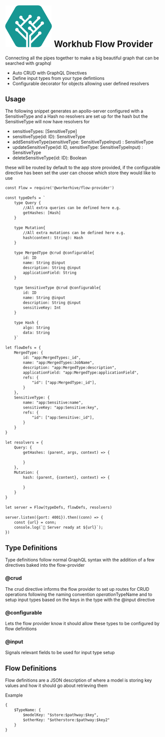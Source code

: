 # <img src="https://raw.githubusercontent.com/WorkerHive/flow-provider/master/logo.png" alt="Workhub Logo" width="150"/> Workhub Flow Provider

Connecting all the pipes together to make a big beautiful graph that can be searched with graphql

- Auto CRUD with GraphQL Directives
- Define input types from your type defintiions
- Configurable decorator for objects allowing user defined resolvers

## Usage

The following snippet generates an apollo-server configured with a SensitiveType and a Hash no resolvers are set up for the hash but the SensitiveType will now have resolvers for 

- sensitiveTypes: [SensitiveType]
- sensitiveType(id: ID): SensitiveType
- addSensitiveType(sensitiveType: SensitiveTypeInput) : SensitiveType
- updateSensitiveType(id: ID, sensitiveType: SensitiveTypeInput) : SensitiveType
- deleteSensitiveType(id: ID): Boolean

these will be routed by default to the app store provided, if the configurable directive has been set the user can choose which store they would like to use


```
const Flow = require('@workerhive/flow-provider')

const typeDefs = `
    type Query {
        //All extra queries can be defined here e.g.
        getHashes: [Hash]
    }

    type Mutation{
        //All extra mutations can be defined here e.g.
        hash(content: String): Hash
    }

    type MergedType @crud @configurable{
        id: ID
        name: String @input
        description: String @input
        applicationField: String
    }

    type SensitiveType @crud @configurable{
        id: ID
        name: String @input
        description: String @input
        sensitiveKey: Int
    }

    type Hash {
        algo: String
        data: String
    }`

let flowDefs = {
    MergedType: {
        id: "app:MergedTypes:_id",
        name: "app:MergedTypes:JobName",
        description: "app:MergedType:description",
        applicationField: "app:MergedType:applicationField",
        refs: {
            "id": ["app:MergedType:_id"],
        }
    },
    SensitiveType: {
        name: "app:Sensitive:name",
        sensitiveKey: "app:Sensitive:key",
        refs: {
            "id": ["app:Sensitive:_id"],
        }
    }
}

let resolvers = {
    Query: {
        getHashes: (parent, args, context) => {

        }
    },
    Mutation: {
        hash: (parent, {content}, context) => {

        }
    }
}

let server = Flow(typeDefs, flowDefs, resolvers)

server.listen({port: 4001}).then((conn) => {
    const {url} = conn;
    console.log(`🚀 Server ready at ${url}`);
})
```

## Type Definitions

Type definitions follow normal GraphQL syntax with the addition of a few directives baked into the flow-provider

### @crud

The crud directive informs the flow provider to set up routes for CRUD operations following the naming convention $operation$TypeName and to setup input types based on the keys in the type with the @input directive

### @configurable

Lets the flow provider know it should allow these types to be configured by flow definitions

### @input

Signals relevant fields to be used for input type setup

## Flow Definitions

Flow definitions are a JSON description of where a model is storing key values and how it should go about retrieving them 

Example 

```
{
    $TypeName: {
        $modelKey: "$store:$pathway:$key",
        $otherKey: "$otherstore:$pathway:$key2"
    }
}

```

